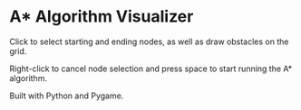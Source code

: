 # A* Algorithm Visualizer

Click to select starting and ending nodes, as well as draw obstacles on the grid.

Right-click to cancel node selection and press space to start running the A* algorithm.

Built with Python and Pygame.